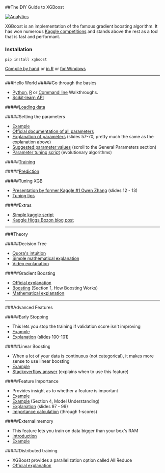 ##The DIY Guide to XGBoost

[![Analytics](https://ga-beacon.appspot.com/UA-61611403-2/jxieeducation/xgboost?pixel)](https://github.com/igrigorik/ga-beacon)


XGBoost is an implementation of the famous gradient boosting algorithm. It has won numerous [Kaggle competitions](https://twitter.com/sedielem/status/601707990819962880) and stands above the rest as a tool that is fast and performant. 

### Installation
```
pip install xgboost
```
[Compile by hand](https://github.com/dmlc/xgboost/blob/master/doc/python/python_intro.md#install-xgboost) or [in R](https://www.r-project.org/nosvn/pandoc/xgboost.html) or [for Windows](https://xgboost.readthedocs.org/en/latest/build.html#building-on-windows)

----------

###Hello World
#####Go through the basics
* [Python](https://xgboost.readthedocs.org/en/latest/python/python_intro.html), [R](https://xgboost.readthedocs.org/en/latest/R-package/xgboostPresentation.html) or [Command line](https://github.com/dmlc/xgboost/blob/master/demo/binary_classification/README.md) Walkthroughs.
* [Scikit-learn API](https://github.com/dmlc/xgboost/blob/master/demo/guide-python/sklearn_examples.py)

#####[Loading data](https://github.com/dmlc/xgboost/blob/master/doc/python/python_intro.md#data-interface)

#####Setting the parameters 
* [Example](https://github.com/dmlc/xgboost/blob/master/doc/python/python_intro.md#setting-parameters) 
* [Official documentation of all parameters](http://xgboost.readthedocs.org/en/latest/parameter.html#parameters-for-tree-booster)
* [Explanation of parameters](http://www.slideshare.net/ShangxuanZhang/kaggle-winning-solution-xgboost-algorithm-let-us-learn-from-its-author) (slides 57-70, pretty much the same as the explanation above)
* [Suggested parameter values](http://www.analyticsvidhya.com/blog/2016/03/complete-guide-parameter-tuning-xgboost-with-codes-python/) (scroll to the General Parameters section) 
* [Parameter tuning script](https://www.kaggle.com/vinhnguyen/rossmann-store-sales/evolutionary-algorithms-for-param-tuning/run/95364) (evolutionary algorithms)

#####[Training](http://xgboost.readthedocs.org/en/latest/python/python_intro.html#training)

#####[Prediction](http://xgboost.readthedocs.org/en/latest/python/python_intro.html#prediction)

#####Tuning XGB
* [Presentation by former Kaggle #1 Owen Zhang](http://www.slideshare.net/odsc/owen-zhangopen-sourcetoolsanddscompetitions1) (slides 12 - 13)
* [Tuning tips](http://xgboost.readthedocs.org/en/latest/param_tuning.html)

#####Extras
* [Simple kaggle script](https://www.kaggle.com/andrelopes1705/santander-customer-satisfaction/first-xgboost-script)
* [Kaggle Higgs Bozon blog post](https://no2147483647.wordpress.com/2014/09/17/winning-solution-of-kaggle-higgs-competition-what-a-single-model-can-do/)


----------


###Theory

#####Decision Tree
* [Quora's intuition](https://www.quora.com/What-is-an-intuitive-explanation-of-a-decision-tree)
* [Simple mathematical explanation](https://www.cs.cmu.edu/afs/cs/academic/class/15381-s07/www/slides/041007decisionTrees1.pdf)
* [Video explanation](https://www.youtube.com/watch?v=a5yWr1hr6QY)


#####Gradient Boosting
* [Official explanation](http://xgboost.readthedocs.org/en/latest/model.html)
* [Boosting](http://www.analyticsvidhya.com/blog/2016/02/complete-guide-parameter-tuning-gradient-boosting-gbm-python/) (Section 1, How Boosting Works)
* [Mathematical explanation](https://chaoticsenses.wordpress.com/2015/09/20/xgboost-a-macroscopic-anatomy/)


----------


###Advanced Features

#####Early Stopping
* This lets you stop the training if validation score isn't improving
* [Example](http://xgboost.readthedocs.org/en/latest/python/python_intro.html#early-stopping)
* [Explanation](http://www.slideshare.net/ShangxuanZhang/kaggle-winning-solution-xgboost-algorithm-let-us-learn-from-its-author) (slides 100-101)

#####Linear Boosting
* When a lot of your data is continuous (not categorical), it makes more sense to use linear boosting
* [Example](http://xgboost.readthedocs.org/en/latest/R-package/xgboostPresentation.html?highlight=linear#linear-boosting)
* [Stackoverflow answer](http://datascience.stackexchange.com/questions/9483/xgboost-linear-regression-output-incorrect) (explains when to use this feature)

#####Feature Importance
* Provides insight as to whether a feature is important
* [Example](http://xgboost.readthedocs.org/en/latest/python/python_intro.html#plotting)
* [Example](https://www.kaggle.com/tqchen/otto-group-product-classification-challenge/understanding-xgboost-model-on-otto-data/notebook) (Section 4, Model Understanding)
* [Explanation](http://www.slideshare.net/ShangxuanZhang/kaggle-winning-solution-xgboost-algorithm-let-us-learn-from-its-author) (slides 97 - 99)
* [Importance calculation](https://www.kaggle.com/mmueller/liberty-mutual-group-property-inspection-prediction/xgb-feature-importance-python/code) (through f-scores)

#####External memory 
* This feature lets you train on data bigger than your box's RAM
* [Introduction](https://github.com/dmlc/xgboost/blob/master/doc/external_memory.md)
* [Example](https://github.com/tqchen/xgboost/blob/master/demo/guide-python/external_memory.py)

#####Distributed training
* XGBoost provides a parallelization option called All Reduce
* [Official explanation](http://xgboost.readthedocs.org/en/latest/tutorial/aws_yarn.html)
